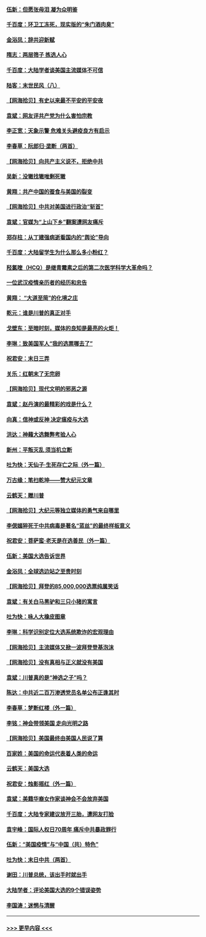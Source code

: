 #### [伍新：但愿张母泪 凝为众明鉴](../pages/nsc993/n12656861.md?t=12312202) 
#### [千百度：环卫工冻死，现实版的“朱门酒肉臭”](../pages/nsc993/n12655588.md?t=12312202) 
#### [金浴凤：辞共迎新赋](../pages/nsc993/n12653369.md?t=12312202) 
#### [隋志：两层筛子 拣选人心](../pages/nsc993/n12653341.md?t=12312202) 
#### [千百度：大陆学者谈美国主流媒体不可信](../pages/nsc993/n12651269.md?t=12312202) 
#### [陆客：末世民风（八）](../pages/nsc993/n12648233.md?t=12312202) 
#### [【网海拾贝】有史以来最不平安的平安夜](../pages/nsc993/n12647164.md?t=12312202) 
#### [袁斌：网友评共产党为什么害怕宗教](../pages/nsc993/n12647003.md?t=12312202) 
#### [李正宽：天象示警 危难关头避疫良方有启示](../pages/nsc993/n12646262.md?t=12312202) 
#### [李春草：阮郎归‧垄断（两首）](../pages/nsc993/n12646302.md?t=12312202) 
#### [【网海拾贝】向共产主义说不，拒绝中共](../pages/nsc993/n12645941.md?t=12312202) 
#### [吴新：没辙找辙唯剩死辙](../pages/nsc993/n12643919.md?t=12312202) 
#### [黄翔：共产中国的蚕食与美国的裂变](../pages/nsc993/n12643727.md?t=12312202) 
#### [【网海拾贝】中共对美国进行政治“斩首”](../pages/nsc993/n12642290.md?t=12312202) 
#### [袁斌：官媒为“上山下乡”翻案遭网友痛斥](../pages/nsc993/n12642071.md?t=12312202) 
#### [郑存柱：从丁建强病逝看国内的“舆论”导向](../pages/nsc993/n12640944.md?t=12312202) 
#### [千百度：大陆留学生为什么那么多小粉红？](../pages/nsc993/n12639306.md?t=12312202) 
#### [羟氯喹（HCQ）是继青霉素之后的第二次医学科学大革命吗？](../pages/nsc993/n12638564.md?t=12312202) 
#### [一位武汉疫情亲历者的经历和忠告](../pages/nsc993/n12639029.md?t=12312202) 
#### [黄翔： “大道至简”的化境之庄](../pages/nsc993/n12637541.md?t=12312202) 
#### [乾元：谁是川普的真正对手](../pages/nsc993/n12637090.md?t=12312202) 
#### [戈壁东：至暗时刻，媒体的良知是最亮的火炬！](../pages/nsc993/n12637042.md?t=12312202) 
#### [李琳：致美国军人“我的选票哪去了”](../pages/nsc993/n12635351.md?t=12312202) 
#### [祝君安：末日三弄](../pages/nsc993/n12635324.md?t=12312202) 
#### [关乐：红朝末了无完卵](../pages/nsc993/n12635315.md?t=12312202) 
#### [【网海拾贝】现代文明的邪恶之源](../pages/nsc993/n12634425.md?t=12312202) 
#### [袁斌：赵丹演的最精彩的戏是什么？](../pages/nsc993/n12633316.md?t=12312202) 
#### [向真：信神或反神 决定瘟疫与大选](../pages/nsc993/n12632710.md?t=12312202) 
#### [洪达：神藉大选舞弊考验人心](../pages/nsc993/n12631962.md?t=12312202) 
#### [新州：平叛灭乱  须当机立断](../pages/nsc993/n12631946.md?t=12312202) 
#### [吐为快：天仙子‧生死存亡之际（外一篇）](../pages/nsc993/n12631927.md?t=12312202) 
#### [万古缘：笔扫乾坤——赞大纪元文章](../pages/nsc993/n12631922.md?t=12312202) 
#### [云鹤天：赠川普](../pages/nsc993/n12631823.md?t=12312202) 
#### [【网海拾贝】大纪元等独立媒体的勇气来自哪里](../pages/nsc993/n12629961.md?t=12312202) 
#### [李偲嫣猝死于中共病毒是著名“蓝丝”的最终样板意义](../pages/nsc993/n12628812.md?t=12312202) 
#### [祝君安：菩萨蛮·老天是在选善民（外一篇）](../pages/nsc993/n12628793.md?t=12312202) 
#### [伍新：美国大选告诉世界](../pages/nsc993/n12628768.md?t=12312202) 
#### [金浴凤：全球选边站之至贵时刻](../pages/nsc993/n12627318.md?t=12312202) 
#### [【网海拾贝】拜登的85,000,000选票纯属笑话](../pages/nsc993/n12626569.md?t=12312202) 
#### [袁斌：有关白马黑驴和三只小猪的寓言](../pages/nsc993/n12626198.md?t=12312202) 
#### [吐为快：咏人大橡皮图章](../pages/nsc993/n12624470.md?t=12312202) 
#### [李琳：科学识别定位大选系统欺诈的宏观理由](../pages/nsc993/n12624340.md?t=12312202) 
#### [【网海拾贝】主流媒体又掀一波拜登登基泡沫](../pages/nsc993/n12624000.md?t=12312202) 
#### [【网海拾贝】没有真相与正义就没有美国](../pages/nsc993/n12621885.md?t=12312202) 
#### [袁斌：川普真的是“神选之子”吗？](../pages/nsc993/n12621749.md?t=12312202) 
#### [陈达：中共近二百万渗透党员名单公布正逢其时](../pages/nsc993/n12620870.md?t=12312202) 
#### [李春草：梦断红楼（外一篇）](../pages/nsc993/n12619122.md?t=12312202) 
#### [李铭：神会带领美国 走向光明之路](../pages/nsc993/n12618584.md?t=12312202) 
#### [【网海拾贝】美国最终由美国人民说了算](../pages/nsc993/n12617255.md?t=12312202) 
#### [百家姓：美国的命运代表着人类的命运](../pages/nsc993/n12615838.md?t=12312202) 
#### [云鹤天：美国大选](../pages/nsc993/n12615994.md?t=12312202) 
#### [祝君安：烛影摇红（外一篇）](../pages/nsc993/n12615975.md?t=12312202) 
#### [袁斌：美籍华裔女作家谈神会不会放弃美国](../pages/nsc993/n12615263.md?t=12312202) 
#### [千百度：大陆专家建议放开三胎，遭网友打脸](../pages/nsc993/n12614456.md?t=12312202) 
#### [袁宇峰：国际人权日70周年 痛斥中共暴政罪行](../pages/nsc993/n12611965.md?t=12312202) 
#### [伍新：“美国疫情”与“中国（共）特色”](../pages/nsc993/n12611463.md?t=12312202) 
#### [吐为快：末日中共（两首）](../pages/nsc993/n12611461.md?t=12312202) 
#### [谢田：川普总统，该出手时就出手](../pages/nsc993/n12610905.md?t=12312202) 
#### [大陆学者：评论美国大选的9个错误姿势](../pages/nsc993/n12609586.md?t=12312202) 
#### [李国涛：迷惘与清醒](../pages/nsc993/n12607532.md?t=12312202) 

----
#### [ >>> 更早内容 <<< ](../indexes/nsc993-earlier.md)
